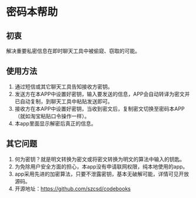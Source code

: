 # 密码本帮助
## 初衷  
解决重要私密信息在即时聊天工具中被偷窥、窃取的可能。  
## 使用方法
1. 通过短信或其它聊天工具告知接收方密钥。
2. 发送方在本APP中设置好密钥，输入要发送的信息，APP会自动转译为密文并已自动复制，到聊天工具中粘贴发送即可。
3. 接收方在本APP中设置好密钥，当收到密文后，复制密文切换至密码本APP（就如淘宝粘贴口令操作一样）。
4. 本app里面显示解密后真正的信息。
## 其它问题
1. 何为密钥？就是明文转换为密文或将密文转换为明文的算法中输入的钥匙。
2. 为免除用户安全方面的担心，本app没有申请联网权限，纯本地使用的app。
3. app采用先进的加密算法，只要不泄露密钥，基本无破解可能，详情可见开放源码。
4. 开源地址：https://github.com/szcsd/codebooks

